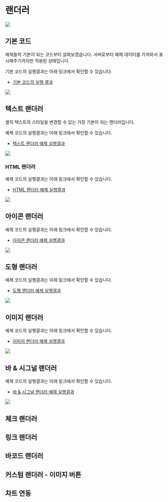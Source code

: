# 랜더러

[![](youtube-01.jpg)](https://youtu.be/kq5-5yDhCtI)


## 기본 코드

예제들의 기본이 되는 코드부터 살펴보겠습니다.
서버로부터 예제 데이터를 가져와서 표시해주기까지만 적용된 상태입니다.

기본 코드의 실행결과는 아래 링크에서 확인할 수 있습니다.
* [기본 코드의 실행 결과](http://10bun.tv/samples/realgrid2/part-2/01/step-00.html)

![](./code-001.png)


## 텍스트 랜더러

셀의 텍스트의 스타일을 변경할 수 있는 가장 기본이 되는 랜더러입니다. 

예제 코드의 실행결과는 아래 링크에서 확인할 수 있습니다.
* [텍스트 랜더러 예제 실행결과](http://10bun.tv/samples/realgrid2/part-2/01/step-01.html)

![](./code-002.png)


### HTML 랜더러

예제 코드의 실행결과는 아래 링크에서 확인할 수 있습니다.
* [HTML 랜더러 예제 실행결과](http://10bun.tv/samples/realgrid2/part-2/01/step-02.html)

![](./code-003.png)


## 아이콘 랜더러

예제 코드의 실행결과는 아래 링크에서 확인할 수 있습니다.
* [아이콘 랜더러 예제 실행결과](http://10bun.tv/samples/realgrid2/part-2/01/step-03.html)

![](./code-004.png)


## 도형 랜더러

예제 코드의 실행결과는 아래 링크에서 확인할 수 있습니다.
* [도형 랜더러 예제 실행결과](http://10bun.tv/samples/realgrid2/part-2/01/step-04.html)

![](./code-005.png)


## 이미지 랜더러

예제 코드의 실행결과는 아래 링크에서 확인할 수 있습니다.
* [이미지 랜더러 예제 실행결과](http://10bun.tv/samples/realgrid2/part-2/01/step-05.html)

![](./code-006.png)


## 바 & 시그널 랜더러

예제 코드의 실행결과는 아래 링크에서 확인할 수 있습니다.
* [바 & 시그널 랜더러 예제 실행결과](http://10bun.tv/samples/realgrid2/part-2/01/step-06.html)

![](./code-007.png)


## 체크 랜더러

## 링크 렌더러

## 바코드 랜더러

## 커스텀 랜더러 - 이미지 버튼

## 차트 연동

